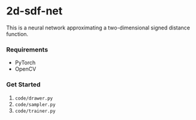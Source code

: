 # 2d-sdf-net

This is a neural network approximating a two-dimensional signed distance function.

### Requirements

* PyTorch
* OpenCV

### Get Started

1. `code/drawer.py`
2. `code/sampler.py`
3. `code/trainer.py`